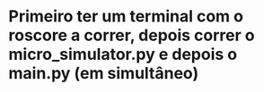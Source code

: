# Primeiro ter um terminal com o roscore a correr, depois correr o micro_simulator.py e depois o main.py (em simultâneo)